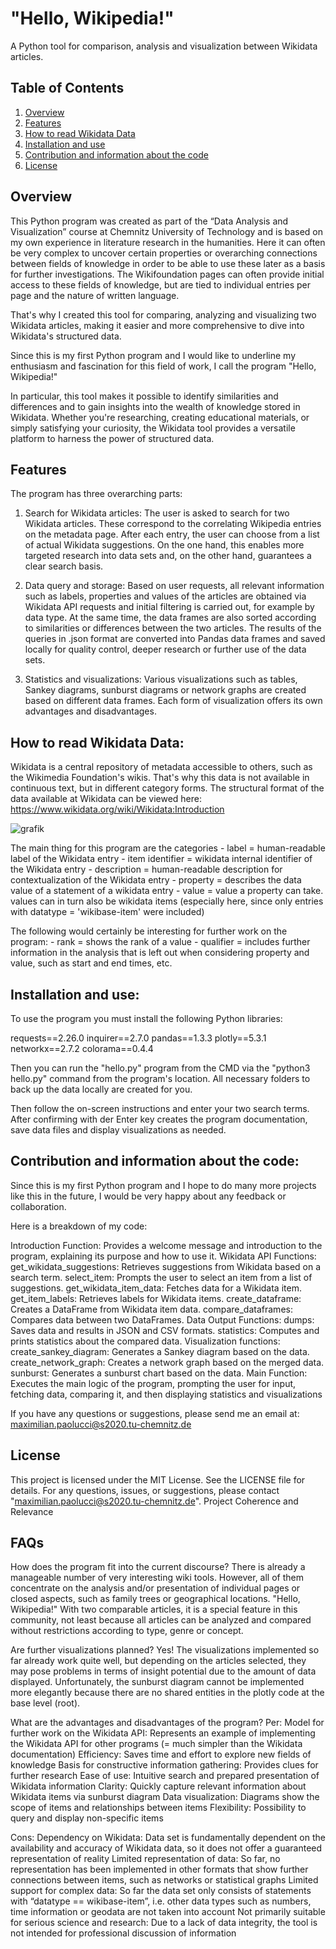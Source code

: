 # "Hello, Wikipedia!"

A Python tool for comparison, analysis and visualization between Wikidata articles.

## Table of Contents
1. [Overview](#overview)
2. [Features](#features)
3. [How to read Wikidata Data](#how_to_read_wikidata_data)
4. [Installation and use](#installation_and_use)
5. [Contribution and information about the code](#contributing)
6. [License](#license)

## Overview
This Python program was created as part of the “Data Analysis and Visualization” course at Chemnitz University of Technology and is based on my own experience in literature research in the humanities. Here it can often be very complex to uncover certain properties or overarching connections between fields of knowledge in order to be able to use these later as a basis for further investigations. The Wikifoundation pages can often provide initial access to these fields of knowledge, but are tied to individual entries per page and the nature of written language.

That's why I created this tool for comparing, analyzing and visualizing two Wikidata articles, making it easier and more comprehensive to dive into Wikidata's structured data.

Since this is my first Python program and I would like to underline my enthusiasm and fascination for this field of work, I call the program "Hello, Wikipedia!"

In particular, this tool makes it possible to identify similarities and differences and to gain insights into the wealth of knowledge stored in Wikidata. Whether you're researching, creating educational materials, or simply satisfying your curiosity, the Wikidata tool provides a versatile platform to harness the power of structured data.


## Features
The program has three overarching parts:
1. Search for Wikidata articles: The user is asked to search for two Wikidata articles. These correspond to the correlating Wikipedia entries on the metadata page. After each entry, the user can choose from a list of actual Wikidata suggestions. On the one hand, this enables more targeted research into data sets and, on the other hand, guarantees a clear search basis.

2. Data query and storage: Based on user requests, all relevant information such as labels, properties and values of the articles are obtained via Wikidata API requests and initial filtering is carried out, for example by data type. At the same time, the data frames are also sorted according to similarities or differences between the two articles. The results of the queries in .json format are converted into Pandas data frames and saved locally for quality control, deeper research or further use of the data sets.

3. Statistics and visualizations: Various visualizations such as tables, Sankey diagrams, sunburst diagrams or network graphs are created based on different data frames. Each form of visualization offers its own advantages and disadvantages.


## How to read Wikidata Data:
Wikidata is a central repository of metadata accessible to others, such as the Wikimedia Foundation's wikis. That's why this data is not available in continuous text, but in different category forms.
The structural format of the data available at Wikidata can be viewed here:
https://www.wikidata.org/wiki/Wikidata:Introduction

![grafik](https://github.com/mpaolu/-Hello-Wikipedia-/assets/150439065/1e5dcefc-711b-4827-9b64-6169d9378a8f)


The main thing for this program are the categories
     - label = human-readable label of the Wikidata entry
     - item identifier = wikidata internal identifier of the Wikidata entry
     - description = human-readable description for contextualization of the Wikidata entry
     - property = describes the data value of a statement of a wikidata entry
     - value = value a property can take. values can in turn also be wikidata items (especially here, since only entries with datatype = 'wikibase-item' were included)


The following would certainly be interesting for further work on the program:
     - rank = shows the rank of a value
     - qualifier = includes further information in the analysis that is left out when considering property and value, such as start and end times, etc.


## Installation and use:
To use the program you must install the following Python libraries:

requests==2.26.0
inquirer==2.7.0
pandas==1.3.3
plotly==5.3.1
networkx==2.7.2
colorama==0.4.4

Then you can run the "hello.py" program from the CMD via the "python3 hello.py" command from the program's location. All necessary folders to back up the data locally are created for you.

Then follow the on-screen instructions and enter your two search terms. After confirming with der Enter key creates the program documentation, save data files and display visualizations as needed.


## Contribution and information about the code:
Since this is my first Python program and I hope to do many more projects like this in the future, I would be very happy about any feedback or collaboration.

Here is a breakdown of my code:

Introduction Function: Provides a welcome message and introduction to the program, explaining its purpose and how to use it.
Wikidata API Functions:
     get_wikidata_suggestions: Retrieves suggestions from Wikidata based on a search term.
     select_item: Prompts the user to select an item from a list of suggestions.
     get_wikidata_item_data: Fetches data for a Wikidata item.
     get_item_labels: Retrieves labels for Wikidata items.
     create_dataframe: Creates a DataFrame from Wikidata item data.
     compare_dataframes: Compares data between two DataFrames.
Data Output Functions:
     dumps: Saves data and results in JSON and CSV formats.
     statistics: Computes and prints statistics about the compared data.
Visualization functions:
     create_sankey_diagram: Generates a Sankey diagram based on the data.
     create_network_graph: Creates a network graph based on the merged data.
     sunburst: Generates a sunburst chart based on the data.
Main Function: Executes the main logic of the program, prompting the user for input, fetching data, comparing it, and then displaying statistics and visualizations



If you have any questions or suggestions, please send me an email at: maximilian.paolucci@s2020.tu-chemnitz.de


## License
This project is licensed under the MIT License. See the LICENSE file for details. For any questions, issues, or suggestions, please contact "maximilian.paolucci@s2020.tu-chemnitz.de".
Project Coherence and Relevance


## FAQs
How does the program fit into the current discourse?
There is already a manageable number of very interesting wiki tools. However, all of them concentrate on the analysis and/or presentation of individual pages or closed aspects, such as family trees or geographical locations. "Hello, Wikipedia!" With two comparable articles, it is a special feature in this community, not least because all articles can be analyzed and compared without restrictions according to type, genre or concept.

Are further visualizations planned?
Yes! The visualizations implemented so far already work quite well, but depending on the articles selected, they may pose problems in terms of insight potential due to the amount of data displayed. Unfortunately, the sunburst diagram cannot be implemented more elegantly because there are no shared entities in the plotly code at the base level (root).

What are the advantages and disadvantages of the program?
Per:
Model for further work on the Wikidata API: Represents an example of implementing the Wikidata API for other programs (= much simpler than the Wikidata documentation)
Efficiency: Saves time and effort to explore new fields of knowledge
Basis for constructive information gathering: Provides clues for further research
Ease of use: Intuitive search and prepared presentation of Wikidata information
Clarity: Quickly capture relevant information about Wikidata items via sunburst diagram
Data visualization: Diagrams show the scope of items and relationships between items
Flexibility: Possibility to query and display non-specific items

Cons:
Dependency on Wikidata: Data set is fundamentally dependent on the availability and accuracy of Wikidata data, so it does not offer a guaranteed representation of reality
Limited representation of data: So far, no representation has been implemented in other formats that show further connections between items, such as networks or statistical graphs
Limited support for complex data: So far the data set only consists of statements with “datatype == wikibase-item”, i.e. other data types such as numbers, time information or geodata are not taken into account
Not primarily suitable for serious science and research: Due to a lack of data integrity, the tool is not intended for professional discussion of information
